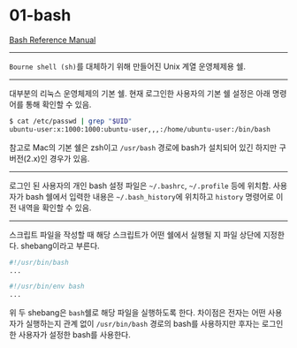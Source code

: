 # 01-bash

[Bash Reference Manual](https://www.gnu.org/software/bash/manual/bash.html)

---

`Bourne shell (sh)`를 대체하기 위해 만들어진 Unix 계열 운영체제용 쉘.

---

대부분의 리눅스 운영체제의 기본 쉘. 현재 로그인한 사용자의 기본 쉘 설정은 아래 명령어를 통해 확인할  수 있음.

```bash
$ cat /etc/passwd | grep "$UID"
ubuntu-user:x:1000:1000:ubuntu-user,,,:/home/ubuntu-user:/bin/bash
```

참고로 Mac의 기본 쉘은 zsh이고 `/usr/bash` 경로에 bash가 설치되어 있긴 하지만 구버전(2.x)인 경우가 있음.

---

로그인 된 사용자의 개인 bash 설정 파일은 `~/.bashrc`, `~/.profile` 등에 위치함. 사용자가 bash 쉘에서 입력한 내용은 `~/.bash_history`에 위치하고 `history` 명령어로 이전 내역을 확인할 수 있음.

---

스크립트 파일을 작성할 때 해당 스크립트가 어떤 쉘에서 실행될 지 파일 상단에 지정한다. shebang이라고 부른다.

```bash
#!/usr/bin/bash
...
```

```bash
#!/usr/bin/env bash
...
```

위 두 shebang은 `bash`쉘로 해당 파일을 실행하도록 한다. 차이점은 전자는 어떤 사용자가 실행하는지 관계 없이 `/usr/bin/bash` 경로의 bash를 사용하지만 후자는 로그인한 사용자가 설정한 bash를 사용한다.
